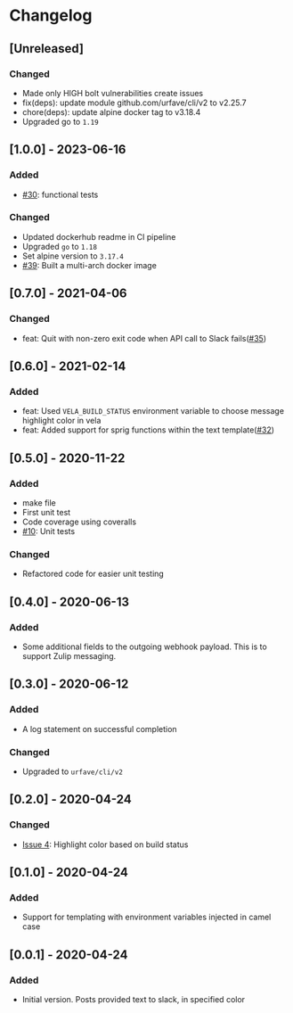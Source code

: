 # Changelog

## [Unreleased]
### Changed
- Made only HIGH bolt vulnerabilities create issues
- fix(deps): update module github.com/urfave/cli/v2 to v2.25.7
- chore(deps): update alpine docker tag to v3.18.4
- Upgraded go to `1.19`

## [1.0.0] - 2023-06-16
### Added
- [#30](https://github.com/devatherock/simple-slack/issues/30): functional tests

### Changed
- Updated dockerhub readme in CI pipeline
- Upgraded `go` to `1.18`
- Set alpine version to `3.17.4`
- [#39](https://github.com/devatherock/simple-slack/issues/39): Built a multi-arch docker image

## [0.7.0] - 2021-04-06
### Changed
- feat: Quit with non-zero exit code when API call to Slack fails([#35](https://github.com/devatherock/simple-slack/issues/35))

## [0.6.0] - 2021-02-14
### Added
- feat: Used `VELA_BUILD_STATUS` environment variable to choose message highlight color in vela
- feat: Added support for sprig functions within the text template([#32](https://github.com/devatherock/simple-slack/issues/32))

## [0.5.0] - 2020-11-22
### Added
- make file
- First unit test
- Code coverage using coveralls
- [#10](https://github.com/devatherock/simple-slack/issues/10): Unit tests

### Changed
-   Refactored code for easier unit testing

## [0.4.0] - 2020-06-13
### Added
- Some additional fields to the outgoing webhook payload. This is to support Zulip messaging.

## [0.3.0] - 2020-06-12
### Added
- A log statement on successful completion

### Changed
- Upgraded to `urfave/cli/v2`

## [0.2.0] - 2020-04-24
### Changed
- [Issue 4](https://github.com/devatherock/simple-slack/issues/4): Highlight color based on build status

## [0.1.0] - 2020-04-24
### Added
- Support for templating with environment variables injected in camel case

## [0.0.1] - 2020-04-24
### Added
- Initial version. Posts provided text to slack, in specified color